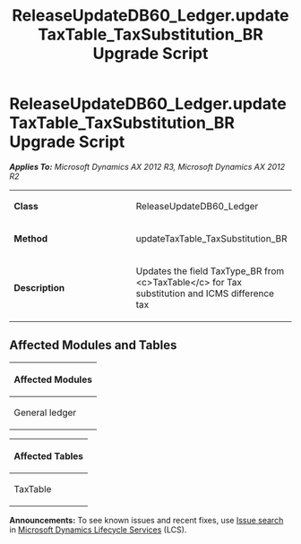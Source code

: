 ﻿---
title: ReleaseUpdateDB60_Ledger.updateTaxTable_TaxSubstitution_BR Upgrade Script
TOCTitle: ReleaseUpdateDB60_Ledger.updateTaxTable_TaxSubstitution_BR Upgrade Script
ms:assetid: 987e81e4-4463-d72a-d527-206fb8d2ca2d
ms:mtpsurl: https://msdn.microsoft.com/en-us/library/JJ686243(v=AX.60)
ms:contentKeyID: 49709947
ms.date: 05/18/2015
mtps_version: v=AX.60
---

# ReleaseUpdateDB60\_Ledger.updateTaxTable\_TaxSubstitution\_BR Upgrade Script 


_**Applies To:** Microsoft Dynamics AX 2012 R3, Microsoft Dynamics AX 2012 R2_

<table>
<colgroup>
<col style="width: 50%" />
<col style="width: 50%" />
</colgroup>
<tbody>
<tr class="odd">
<td><p><strong>Class</strong></p></td>
<td><p>ReleaseUpdateDB60_Ledger</p></td>
</tr>
<tr class="even">
<td><p><strong>Method</strong></p></td>
<td><p>updateTaxTable_TaxSubstitution_BR</p></td>
</tr>
<tr class="odd">
<td><p><strong>Description</strong></p></td>
<td><p>Updates the field TaxType_BR from &lt;c&gt;TaxTable&lt;/c&gt; for Tax substitution and ICMS difference tax</p></td>
</tr>
</tbody>
</table>


## Affected Modules and Tables

<table>
<colgroup>
<col style="width: 100%" />
</colgroup>
<thead>
<tr class="header">
<th><p>Affected Modules</p></th>
</tr>
</thead>
<tbody>
<tr class="odd">
<td><p>General ledger</p></td>
</tr>
</tbody>
</table>


<table>
<colgroup>
<col style="width: 100%" />
</colgroup>
<thead>
<tr class="header">
<th><p>Affected Tables</p></th>
</tr>
</thead>
<tbody>
<tr class="odd">
<td><p>TaxTable</p></td>
</tr>
</tbody>
</table>

  
**Announcements:** To see known issues and recent fixes, use [Issue search](http://go.microsoft.com/fwlink/?linkid=389258) in [Microsoft Dynamics Lifecycle Services](http://go.microsoft.com/fwlink/?linkid=306505) (LCS).

